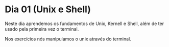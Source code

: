 # Dia 01 (Unix e Shell)

Neste dia aprendemos os fundamentos de Unix, Kernell e Shell, além de ter usado pela primeira vez o terminal.

Nos exercícios nós manipulamos o unix através do terminal.
